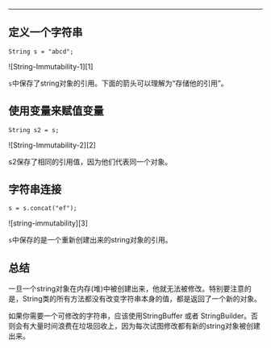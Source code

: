
* * *

## 定义一个字符串

    String s = "abcd";
    

![String-Immutability-1][1]

`s`中保存了string对象的引用。下面的箭头可以理解为“存储他的引用”。

## 使用变量来赋值变量

    String s2 = s;
    

![String-Immutability-2][2]

s2保存了相同的引用值，因为他们代表同一个对象。

## 字符串连接

    s = s.concat("ef");
    

![string-immutability][3]

`s`中保存的是一个重新创建出来的string对象的引用。

## 总结

一旦一个string对象在内存(堆)中被创建出来，他就无法被修改。特别要注意的是，String类的所有方法都没有改变字符串本身的值，都是返回了一个新的对象。

如果你需要一个可修改的字符串，应该使用StringBuffer 或者 StringBuilder。否则会有大量时间浪费在垃圾回收上，因为每次试图修改都有新的string对象被创建出来。
